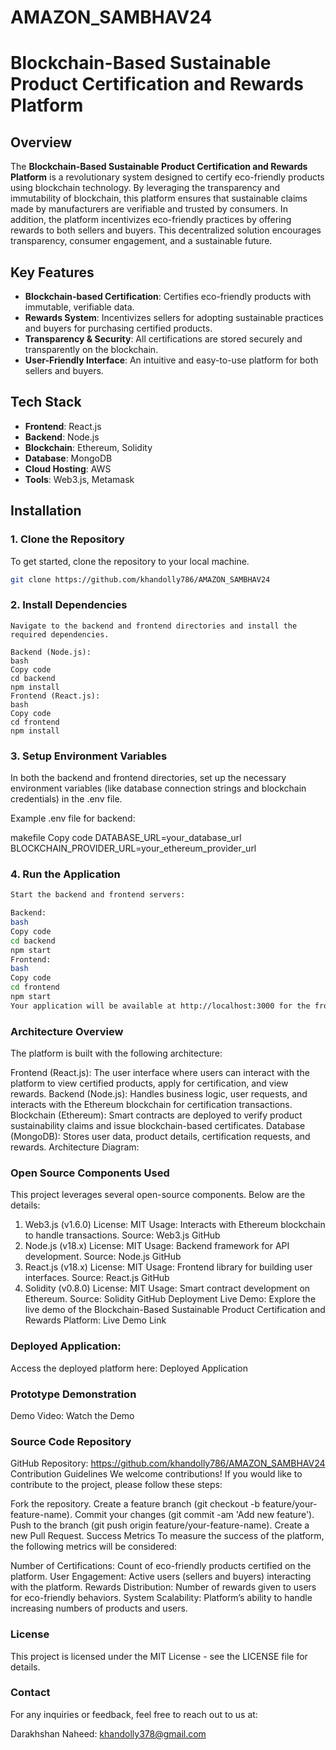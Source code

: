 # AMAZON_SAMBHAV24



# Blockchain-Based Sustainable Product Certification and Rewards Platform

## Overview

The **Blockchain-Based Sustainable Product Certification and Rewards Platform** is a revolutionary system designed to certify eco-friendly products using blockchain technology. By leveraging the transparency and immutability of blockchain, this platform ensures that sustainable claims made by manufacturers are verifiable and trusted by consumers. In addition, the platform incentivizes eco-friendly practices by offering rewards to both sellers and buyers. This decentralized solution encourages transparency, consumer engagement, and a sustainable future.

## Key Features

- **Blockchain-based Certification**: Certifies eco-friendly products with immutable, verifiable data.
- **Rewards System**: Incentivizes sellers for adopting sustainable practices and buyers for purchasing certified products.
- **Transparency & Security**: All certifications are stored securely and transparently on the blockchain.
- **User-Friendly Interface**: An intuitive and easy-to-use platform for both sellers and buyers.

## Tech Stack

- **Frontend**: React.js  
- **Backend**: Node.js  
- **Blockchain**: Ethereum, Solidity  
- **Database**: MongoDB  
- **Cloud Hosting**: AWS  
- **Tools**: Web3.js, Metamask  

## Installation

### 1. Clone the Repository

To get started, clone the repository to your local machine.

```bash
git clone https://github.com/khandolly786/AMAZON_SAMBHAV24
```
### 2. Install Dependencies
```
Navigate to the backend and frontend directories and install the required dependencies.

Backend (Node.js):
bash
Copy code
cd backend
npm install
Frontend (React.js):
bash
Copy code
cd frontend
npm install
```
### 3. Setup Environment Variables
In both the backend and frontend directories, set up the necessary environment variables (like database connection strings and blockchain credentials) in the .env file.

Example .env file for backend:

makefile
Copy code
DATABASE_URL=your_database_url
BLOCKCHAIN_PROVIDER_URL=your_ethereum_provider_url

### 4. Run the Application
```bash
Start the backend and frontend servers:

Backend:
bash
Copy code
cd backend
npm start
Frontend:
bash
Copy code
cd frontend
npm start
Your application will be available at http://localhost:3000 for the frontend and http://localhost:5000 for the backend.
```
### Architecture Overview
The platform is built with the following architecture:

Frontend (React.js): The user interface where users can interact with the platform to view certified products, apply for certification, and view rewards.
Backend (Node.js): Handles business logic, user requests, and interacts with the Ethereum blockchain for certification transactions.
Blockchain (Ethereum): Smart contracts are deployed to verify product sustainability claims and issue blockchain-based certificates.
Database (MongoDB): Stores user data, product details, certification requests, and rewards.
Architecture Diagram:

### Open Source Components Used
This project leverages several open-source components. Below are the details:

1. Web3.js (v1.6.0)
License: MIT
Usage: Interacts with Ethereum blockchain to handle transactions.
Source: Web3.js GitHub
2. Node.js (v18.x)
License: MIT
Usage: Backend framework for API development.
Source: Node.js GitHub
3. React.js (v18.x)
License: MIT
Usage: Frontend library for building user interfaces.
Source: React.js GitHub
4. Solidity (v0.8.0)
License: MIT
Usage: Smart contract development on Ethereum.
Source: Solidity GitHub
Deployment
Live Demo:
Explore the live demo of the Blockchain-Based Sustainable Product Certification and Rewards Platform:
Live Demo Link

### Deployed Application:
Access the deployed platform here:
Deployed Application

### Prototype Demonstration
Demo Video:
Watch the Demo
### Source Code Repository
GitHub Repository:  https://github.com/khandolly786/AMAZON_SAMBHAV24 
Contribution Guidelines
We welcome contributions! If you would like to contribute to the project, please follow these steps:

Fork the repository.
Create a feature branch (git checkout -b feature/your-feature-name).
Commit your changes (git commit -am 'Add new feature').
Push to the branch (git push origin feature/your-feature-name).
Create a new Pull Request.
Success Metrics
To measure the success of the platform, the following metrics will be considered:

Number of Certifications: Count of eco-friendly products certified on the platform.
User Engagement: Active users (sellers and buyers) interacting with the platform.
Rewards Distribution: Number of rewards given to users for eco-friendly behaviors.
System Scalability: Platform’s ability to handle increasing numbers of products and users.
### License
This project is licensed under the MIT License - see the LICENSE file for details.

### Contact
For any inquiries or feedback, feel free to reach out to us at:

Darakhshan Naheed: khandolly378@gmail.com









